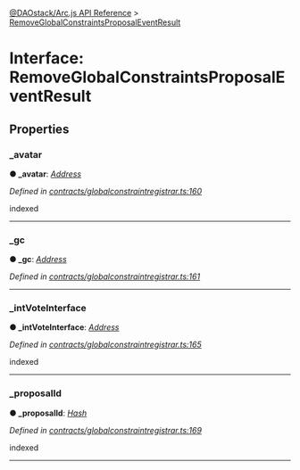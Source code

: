 [@DAOstack/Arc.js API Reference](../README.md) > [RemoveGlobalConstraintsProposalEventResult](../interfaces/removeglobalconstraintsproposaleventresult.md)



# Interface: RemoveGlobalConstraintsProposalEventResult


## Properties
<a id="_avatar"></a>

###  _avatar

**●  _avatar**:  *[Address](../#address)* 

*Defined in [contracts/globalconstraintregistrar.ts:160](https://github.com/daostack/arc.js/blob/0fff6d4/lib/contracts/globalconstraintregistrar.ts#L160)*



indexed




___

<a id="_gc"></a>

###  _gc

**●  _gc**:  *[Address](../#address)* 

*Defined in [contracts/globalconstraintregistrar.ts:161](https://github.com/daostack/arc.js/blob/0fff6d4/lib/contracts/globalconstraintregistrar.ts#L161)*





___

<a id="_intvoteinterface"></a>

###  _intVoteInterface

**●  _intVoteInterface**:  *[Address](../#address)* 

*Defined in [contracts/globalconstraintregistrar.ts:165](https://github.com/daostack/arc.js/blob/0fff6d4/lib/contracts/globalconstraintregistrar.ts#L165)*



indexed




___

<a id="_proposalid"></a>

###  _proposalId

**●  _proposalId**:  *[Hash](../#hash)* 

*Defined in [contracts/globalconstraintregistrar.ts:169](https://github.com/daostack/arc.js/blob/0fff6d4/lib/contracts/globalconstraintregistrar.ts#L169)*



indexed




___


